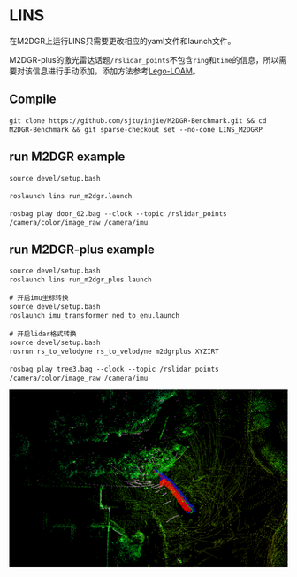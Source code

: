 # LINS

在M2DGR上运行LINS只需要更改相应的yaml文件和launch文件。

M2DGR-plus的激光雷达话题`/rslidar_points`不包含`ring`和`time`的信息，所以需要对该信息进行手动添加，添加方法参考[Lego-LOAM](https://github.com/RobustFieldAutonomyLab/LeGO-LOAM)。

## Compile
```
git clone https://github.com/sjtuyinjie/M2DGR-Benchmark.git && cd M2DGR-Benchmark && git sparse-checkout set --no-cone LINS_M2DGRP

```

## run M2DGR example
```
source devel/setup.bash

roslaunch lins run_m2dgr.launch

rosbag play door_02.bag --clock --topic /rslidar_points /camera/color/image_raw /camera/imu
```

## run M2DGR-plus example
```
source devel/setup.bash
roslaunch lins run_m2dgr_plus.launch

# 开启imu坐标转换
source devel/setup.bash
roslaunch imu_transformer ned_to_enu.launch

# 开启lidar格式转换
source devel/setup.bash
rosrun rs_to_velodyne rs_to_velodyne m2dgrplus XYZIRT

rosbag play tree3.bag --clock --topic /rslidar_points /camera/color/image_raw /camera/imu
```
![LINS_tree3](https://github.com/sjtuyinjie/M2DGR-Benchmark/blob/main/LINS_M2DGRP/image/2024-10-10%2020-20-09%20%E7%9A%84%E5%B1%8F%E5%B9%95%E6%88%AA%E5%9B%BE.png)
